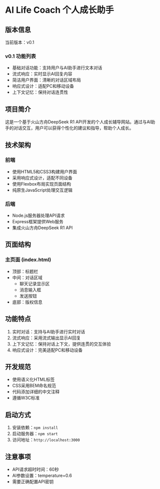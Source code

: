 # AI Life Coach 个人成长助手

## 版本信息
当前版本：v0.1

### v0.1 功能列表
- 基础对话功能：支持用户与AI助手进行文本对话
- 流式响应：实时显示AI回复内容
- 简洁用户界面：清晰的对话区域布局
- 响应式设计：适配PC和移动设备
- 上下文记忆：保持对话连贯性

## 项目简介
这是一个基于火山方舟DeepSeek R1 API开发的个人成长辅导网站。通过与AI助手的对话交互，用户可以获得个性化的建议和指导，帮助个人成长。

## 技术架构
### 前端
- 使用HTML5和CSS3构建用户界面
- 采用响应式设计，适配不同设备
- 使用Flexbox布局实现页面结构
- 纯原生JavaScript处理交互逻辑

### 后端
- Node.js服务器处理API请求
- Express框架提供Web服务
- 集成火山方舟DeepSeek R1 API

## 页面结构
### 主页面 (index.html)
- 顶部：标题栏
- 中间：对话区域
  - 聊天记录显示区
  - 消息输入框
  - 发送按钮
- 底部：版权信息

## 功能特点
1. 实时对话：支持与AI助手进行实时对话
2. 流式响应：采用流式输出显示AI回复
3. 上下文记忆：保持对话上下文，提供连贯的交互体验
4. 响应式设计：完美适配PC和移动设备

## 开发规范
- 使用语义化HTML标签
- CSS采用BEM命名规范
- 代码添加详细的中文注释
- 遵循W3C标准

## 启动方式
1. 安装依赖：`npm install`
2. 启动服务器：`npm start`
3. 访问地址：`http://localhost:3000`

## 注意事项
- API请求超时时间：60秒
- AI参数设置：temperature=0.6
- 需要正确配置API密钥